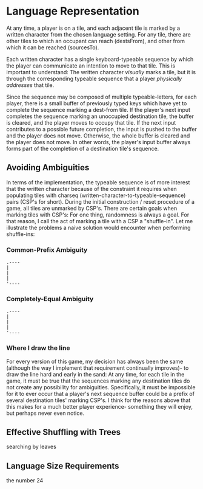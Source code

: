 
# Language Representation

At any time, a player is on a tile, and each adjacent tile is marked by a written character from the chosen language setting. For any tile, there are other tiles to which an occupant can reach (destsFrom), and other from which it can be reached (sourcesTo).

Each written character has a single keyboard-typeable sequence by which the player can communicate an intention to move to that tile. This is important to understand: The written character _visually_ marks a tile, but it is through the corresponding typeable sequence that a player _physically addresses_ that tile.

Since the sequence may be composed of multiple typeable-letters, for each player, there is a small buffer of previously typed keys which have yet to complete the sequence marking a dest-from tile. If the player's next input completes the sequence marking an unoccupied destination tile, the buffer is cleared, and the player moves to occupy that tile. If the next input contributes to a possible future completion, the input is pushed to the buffer and the player does not move. Otherwise, the whole buffer is cleared and the player does not move. In other words, the player's input buffer always forms part of the completion of a destination tile's sequence.

## Avoiding Ambiguities

In terms of the implementation, the typeable sequence is of more interest that the written character because of the constraint it requires when populating tiles with charseq (written-character-to-typeable-sequence) pairs (CSP's for short). During the initial construction / reset procedure of a game, all tiles are unmarked by CSP's. There are certain goals when marking tiles with CSP's: For one thing, randomness is always a goal. For that reason, I call the act of marking a tile with a CSP a "shuffle-in". Let me illustrate the problems a naive solution would encounter when performing shuffle-ins:

### Common-Prefix Ambiguity

```text
.----
|
|
|
'----
```

### Completely-Equal Ambiguity

```text
.----
|
|
|
'----
```

### Where I draw the line

For every version of this game, my decision has always been the same (although the way I implement that requirement continually improves)- to draw the line hard and early in the sand: At any time, for each tile in the game, it must be true that the sequences marking any destination tiles do not create any possibility for ambiguities. Specifically, it must be impossible for it to ever occur that a player's next sequence buffer could be a prefix of several destination tiles' marking CSP's. I think for the reasons above that this makes for a much better player experience- something they will enjoy, but perhaps never even notice.

## Effective Shuffling with Trees

searching by leaves

## Language Size Requirements

the number 24
